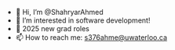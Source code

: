 - 👋 Hi, I’m @ShahryarAhmed
- 👀 I’m interested in software development!
- 🌱 2025 new grad roles
- 📫 How to reach me: s376ahme@uwaterloo.ca

<!---
ShahryarAhmed/ShahryarAhmed is a ✨ special ✨ repository because its `README.md` (this file) appears on your GitHub profile.
You can click the Preview link to take a look at your changes.
--->
